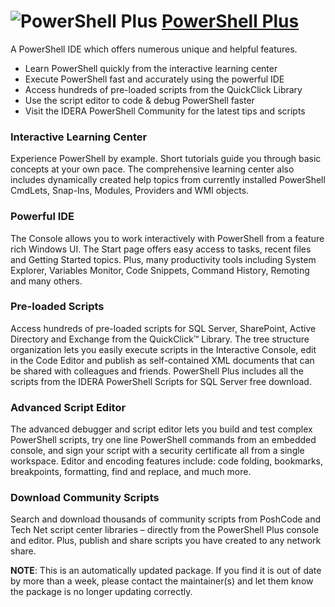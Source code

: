 # ![PowerShell Plus](https://cdn.jsdelivr.net/gh/pauby/ChocoPackages@2de2df9d/icons/powershellplus.png "PowerShell Plus") [PowerShell Plus](https://chocolatey.org/packages/powershellplus)

A PowerShell IDE which offers numerous unique and helpful features.

* Learn PowerShell quickly from the interactive learning center
* Execute PowerShell fast and accurately using the powerful IDE
* Access hundreds of pre-loaded scripts from the QuickClick Library
* Use the script editor to code &amp; debug PowerShell faster
* Visit the IDERA PowerShell Community for the latest tips and scripts

### Interactive Learning Center
Experience PowerShell by example. Short tutorials guide you through basic concepts at your own pace. The comprehensive learning center also includes dynamically created help topics from currently installed PowerShell CmdLets, Snap-Ins, Modules, Providers and WMI objects.

### Powerful IDE
The Console allows you to work interactively with PowerShell from a feature rich Windows UI. The Start page offers easy access to tasks, recent files and Getting Started topics. Plus, many productivity tools including System Explorer, Variables Monitor, Code Snippets, Command History, Remoting and many others.

### Pre-loaded Scripts
Access hundreds of pre-loaded scripts for SQL Server, SharePoint, Active Directory and Exchange from the QuickClick™ Library. The tree structure organization lets you easily execute scripts in the Interactive Console, edit in the Code Editor and publish as self-contained XML documents that can be shared with colleagues and friends. PowerShell Plus includes all the scripts from the IDERA PowerShell Scripts for SQL Server free download.

### Advanced Script Editor
The advanced debugger and script editor lets you build and test complex PowerShell scripts, try one line PowerShell commands from an embedded console, and sign your script with a security certificate all from a single workspace. Editor and encoding features include: code folding, bookmarks, breakpoints, formatting, find and replace, and much more.

### Download Community Scripts
Search and download thousands of community scripts from PoshCode and Tech Net script center libraries – directly from the PowerShell Plus console and editor. Plus, publish and share scripts you have created to any network share.

**NOTE**: This is an automatically updated package. If you find it is out of date by more than a week, please contact the maintainer(s) and let them know the package is no longer updating correctly.